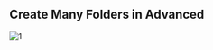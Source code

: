 ## Create Many Folders in Advanced

![1](https://github.com/user-attachments/assets/8e09526a-2cb3-48fd-8c37-5d4740a07260)
